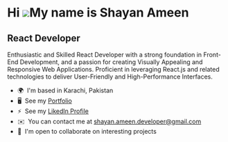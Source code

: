 Hi ![](https://user-images.githubusercontent.com/18350557/176309783-0785949b-9127-417c-8b55-ab5a4333674e.gif)My name is Shayan Ameen
====================================================================================================================================

React Developer
-----------------------

Enthusiastic and Skilled React Developer with a strong foundation in Front-End Development, and a passion for creating Visually Appealing and Responsive Web Applications. Proficient in leveraging React.js and related technologies to deliver User-Friendly and High-Performance Interfaces.

* 🌍  I'm based in Karachi, Pakistan
* 🖥️  See my [Portfolio](https://shayanameend.vercel.app)
* ⚡  See my [LikedIn Profile](https://www.linkedin.com/in/shayanameend)
* ✉️  You can contact me at [shayan.ameen.developer@gmail.com](mailto:shayan.ameen.developer@gmail.com)
* 🤝  I'm open to collaborate on interesting projects
